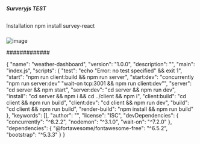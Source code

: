 ###
***Surveryjs TEST***
##
Installation
npm install survey-react
###
![image](https://github.com/user-attachments/assets/74ee0fda-6507-4103-aad9-fee70373897f)


#############

{
  "name": "weather-dashboard",
  "version": "1.0.0",
  "description": "",
  "main": "index.js",
  "scripts": {
    "test": "echo \"Error: no test specified\" && exit 1",
    "start": "npm run client:build && npm run server",
    "start:dev": "concurrently \"npm run server:dev\" \"wait-on tcp:3001 && npm run client:dev\"",
    "server": "cd server && npm start",
    "server:dev": "cd server && npm run dev",
    "install": "cd server && npm i && cd ../client && npm i",
    "client:build": "cd client && npm run build",
    "client:dev": "cd client && npm run dev",
    "build": "cd client && npm run build",
    "render-build": "npm install && npm run build"
  },
  "keywords": [],
  "author": "",
  "license": "ISC",
  "devDependencies": {
    "concurrently": "^8.2.2",
    "nodemon": "^3.1.0",
    "wait-on": "^7.2.0"
  },
  "dependencies": {
    "@fortawesome/fontawesome-free": "^6.5.2",
    "bootstrap": "^5.3.3"
  }
}
